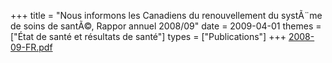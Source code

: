 +++
title = "Nous informons les Canadiens du renouvellement du systÃ¨me de soins de santÃ©, Rappor annuel 2008/09"
date = 2009-04-01
themes = ["État de santé et résultats de santé"]
types = ["Publications"]
+++
[2008-09-FR.pdf](/files/2008-09-FR.pdf)
